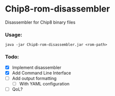# Chip8-rom-disassembler
Disassembler for Chip8 binary files  

### Usage:
    java -jar Chip8-rom-disassembler.jar <rom-path>

### Todo:
  - [x] Implement disassembler
  - [x] Add Command Line Interface
  - [ ] Add output formatting
    - [ ] With YAML configuration
  - [ ] QoL?
